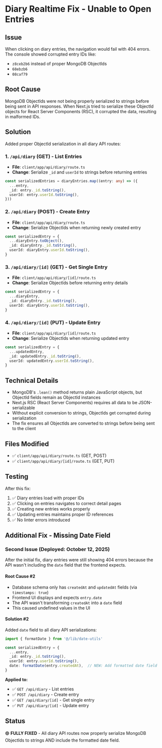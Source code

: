 # Diary Realtime Fix - Unable to Open Entries

## Issue
When clicking on diary entries, the navigation would fail with 404 errors. The console showed corrupted entry IDs like:
- `z8ceb2b6` instead of proper MongoDB ObjectIds
- `68ebzb6` 
- `08caf79`

## Root Cause
MongoDB ObjectIds were not being properly serialized to strings before being sent in API responses. When Next.js tried to serialize these ObjectId objects for React Server Components (RSC), it corrupted the data, resulting in malformed IDs.

## Solution
Added proper ObjectId serialization in all diary API routes:

### 1. `/api/diary` (GET) - List Entries
- **File**: `client/app/api/diary/route.ts`
- **Change**: Serialize `_id` and `userId` to strings before returning entries
```typescript
const serializedEntries = diaryEntries.map((entry: any) => ({
  ...entry,
  _id: entry._id.toString(),
  userId: entry.userId.toString(),
}))
```

### 2. `/api/diary` (POST) - Create Entry
- **File**: `client/app/api/diary/route.ts`
- **Change**: Serialize ObjectIds when returning newly created entry
```typescript
const serializedEntry = {
  ...diaryEntry.toObject(),
  _id: diaryEntry._id.toString(),
  userId: diaryEntry.userId.toString(),
}
```

### 3. `/api/diary/[id]` (GET) - Get Single Entry
- **File**: `client/app/api/diary/[id]/route.ts`
- **Change**: Serialize ObjectIds before returning entry details
```typescript
const serializedEntry = {
  ...diaryEntry,
  _id: diaryEntry._id.toString(),
  userId: diaryEntry.userId.toString(),
}
```

### 4. `/api/diary/[id]` (PUT) - Update Entry
- **File**: `client/app/api/diary/[id]/route.ts`
- **Change**: Serialize ObjectIds when returning updated entry
```typescript
const serializedEntry = {
  ...updatedEntry,
  _id: updatedEntry._id.toString(),
  userId: updatedEntry.userId.toString(),
}
```

## Technical Details
- MongoDB's `.lean()` method returns plain JavaScript objects, but ObjectId fields remain as ObjectId instances
- Next.js RSC (React Server Components) requires all data to be JSON-serializable
- Without explicit conversion to strings, ObjectIds get corrupted during serialization
- The fix ensures all ObjectIds are converted to strings before being sent to the client

## Files Modified
- ✅ `client/app/api/diary/route.ts` (GET, POST)
- ✅ `client/app/api/diary/[id]/route.ts` (GET, PUT)

## Testing
After this fix:
1. ✅ Diary entries load with proper IDs
2. ✅ Clicking on entries navigates to correct detail pages
3. ✅ Creating new entries works properly
4. ✅ Updating entries maintains proper ID references
5. ✅ No linter errors introduced

## Additional Fix - Missing Date Field

### Second Issue (Deployed: October 12, 2025)
After the initial fix, diary entries were still showing 404 errors because the API wasn't including the `date` field that the frontend expects.

#### Root Cause #2
- Database schema only has `createdAt` and `updatedAt` fields (via `timestamps: true`)
- Frontend UI displays and expects `entry.date` 
- The API wasn't transforming `createdAt` into a `date` field
- This caused undefined values in the UI

#### Solution #2
Added `date` field to all diary API serializations:

```typescript
import { formatDate } from '@/lib/date-utils'

const serializedEntry = {
  ...entry,
  _id: entry._id.toString(),
  userId: entry.userId.toString(),
  date: formatDate(entry.createdAt),  // NEW: Add formatted date field
}
```

**Applied to:**
- ✅ `GET /api/diary` - List entries
- ✅ `POST /api/diary` - Create entry  
- ✅ `GET /api/diary/[id]` - Get single entry
- ✅ `PUT /api/diary/[id]` - Update entry

## Status
🟢 **FULLY FIXED** - All diary API routes now properly serialize MongoDB ObjectIds to strings AND include the formatted date field.

